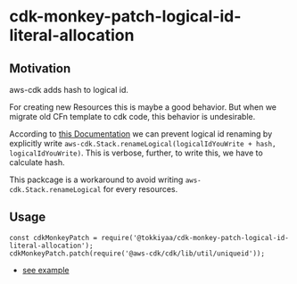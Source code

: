 # cdk-monkey-patch-logical-id-literal-allocation

## Motivation
aws-cdk adds hash to logical id.

For creating new Resources this is maybe a good behavior.
But when we migrate old CFn template to cdk code, this behavior is undesirable.

According to [this Documentation](https://awslabs.github.io/aws-cdk/logical-ids.html) we can prevent logical id renaming by explicitly write `aws-cdk.Stack.renameLogical(logicalIdYouWrite + hash, logicalIdYouWrite)`.
This is verbose, further, to write this, we have to calculate hash.

This packcage is a workaround to avoid writing `aws-cdk.Stack.renameLogical` for every resources.

## Usage
```
const cdkMonkeyPatch = require('@tokkiyaa/cdk-monkey-patch-logical-id-literal-allocation');
cdkMonkeyPatch.patch(require('@aws-cdk/cdk/lib/util/uniqueid'));
```

- [see example](./example/bin/example.ts)